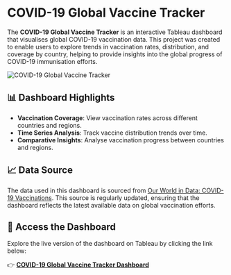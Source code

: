 # COVID-19 Global Vaccine Tracker

The **COVID-19 Global Vaccine Tracker** is an interactive Tableau dashboard that visualises global COVID-19 vaccination data. This project was created to enable users to explore trends in vaccination rates, distribution, and coverage by country, helping to provide insights into the global progress of COVID-19 immunisation efforts.

![COVID-19 Global Vaccine Tracker](https://public.tableau.com/thumb/COVID-19GlobalVaccineTracker_17292286493790/Dashboard)

## 📊 Dashboard Highlights

- **Vaccination Coverage**: View vaccination rates across different countries and regions.
- **Time Series Analysis**: Track vaccine distribution trends over time.
- **Comparative Insights**: Analyse vaccination progress between countries and regions.

## 📈 Data Source

The data used in this dashboard is sourced from [Our World in Data: COVID-19 Vaccinations](https://ourworldindata.org/covid-vaccinations). This source is regularly updated, ensuring that the dashboard reflects the latest available data on global vaccination efforts.

## 🔗 Access the Dashboard

Explore the live version of the dashboard on Tableau by clicking the link below:

👉 **[COVID-19 Global Vaccine Tracker Dashboard](https://public.tableau.com/app/profile/shahriar.rahman3862/viz/COVID-19GlobalVaccineTracker_17292286493790/Dashboard?publish=yes)**
